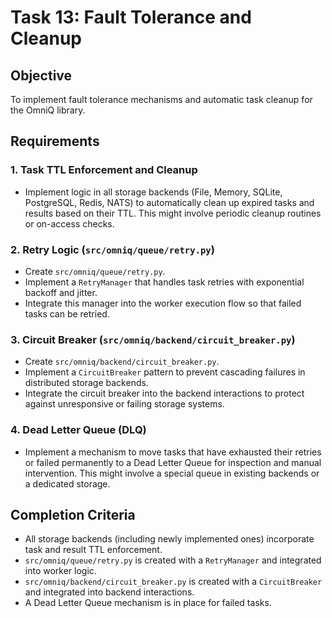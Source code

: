 # Task 13: Fault Tolerance and Cleanup

## Objective
To implement fault tolerance mechanisms and automatic task cleanup for the OmniQ library.

## Requirements

### 1. Task TTL Enforcement and Cleanup
- Implement logic in all storage backends (File, Memory, SQLite, PostgreSQL, Redis, NATS) to automatically clean up expired tasks and results based on their TTL. This might involve periodic cleanup routines or on-access checks.

### 2. Retry Logic (`src/omniq/queue/retry.py`)
- Create `src/omniq/queue/retry.py`.
- Implement a `RetryManager` that handles task retries with exponential backoff and jitter.
- Integrate this manager into the worker execution flow so that failed tasks can be retried.

### 3. Circuit Breaker (`src/omniq/backend/circuit_breaker.py`)
- Create `src/omniq/backend/circuit_breaker.py`.
- Implement a `CircuitBreaker` pattern to prevent cascading failures in distributed storage backends.
- Integrate the circuit breaker into the backend interactions to protect against unresponsive or failing storage systems.

### 4. Dead Letter Queue (DLQ)
- Implement a mechanism to move tasks that have exhausted their retries or failed permanently to a Dead Letter Queue for inspection and manual intervention. This might involve a special queue in existing backends or a dedicated storage.

## Completion Criteria
- All storage backends (including newly implemented ones) incorporate task and result TTL enforcement.
- `src/omniq/queue/retry.py` is created with a `RetryManager` and integrated into worker logic.
- `src/omniq/backend/circuit_breaker.py` is created with a `CircuitBreaker` and integrated into backend interactions.
- A Dead Letter Queue mechanism is in place for failed tasks.